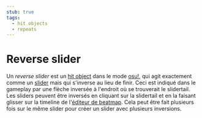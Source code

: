 ```yaml
---
stub: true
tags:
  - hit objects
  - repeats
---
```


# Reverse slider

Un *reverse slider* est un [hit object](/wiki/Hit_object) dans le mode [osu!](/wiki/Game_mode/osu!), qui agit exactement comme un [slider](/wiki/Hit_object/Slider) mais qui s'inverse au lieu de finir. Ceci est indiqué dans le gameplay par une flèche inversée à l'endroit où se trouverait le slidertail. Les sliders peuvent être inversés en cliquant sur la slidertail et en la faisant glisser sur la timeline de l'[éditeur de beatmap](/wiki/Beatmap_Editor). Cela peut être fait plusieurs fois sur le même slider pour créer un slider avec plusieurs inversions.

<!-- TODO: Add links and images-->
